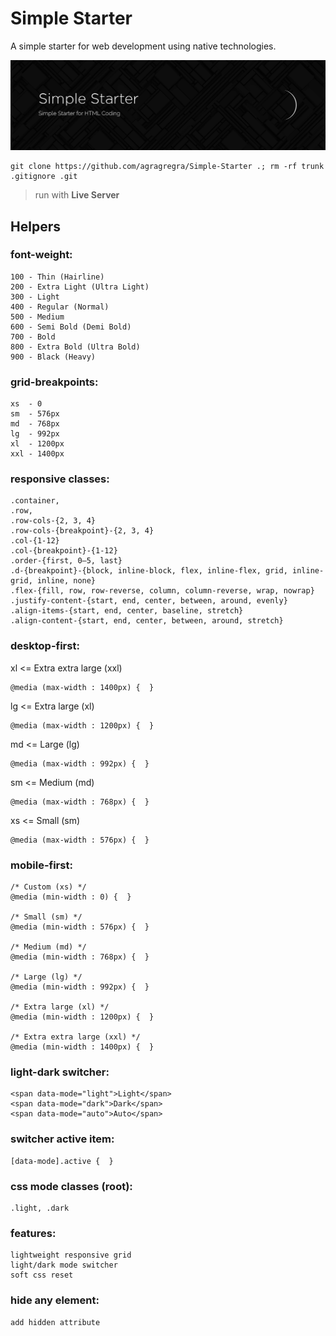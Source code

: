 # Simple Starter
A simple starter for web development using native technologies.

![Simple-Starter](https://raw.githubusercontent.com/agragregra/Simple-Starter/main/img/preview.png)
```
git clone https://github.com/agragregra/Simple-Starter .; rm -rf trunk .gitignore .git
```

> run with **Live Server**

## Helpers

### font-weight:
```
100 - Thin (Hairline)
200 - Extra Light (Ultra Light)
300 - Light
400 - Regular (Normal)
500 - Medium
600 - Semi Bold (Demi Bold)
700 - Bold
800 - Extra Bold (Ultra Bold)
900 - Black (Heavy)
```

### grid-breakpoints:
```
xs  - 0
sm  - 576px
md  - 768px
lg  - 992px
xl  - 1200px
xxl - 1400px
```

### responsive classes:
```
.container,
.row,
.row-cols-{2, 3, 4}
.row-cols-{breakpoint}-{2, 3, 4}
.col-{1-12}
.col-{breakpoint}-{1-12}
.order-{first, 0–5, last}
.d-{breakpoint}-{block, inline-block, flex, inline-flex, grid, inline-grid, inline, none}
.flex-{fill, row, row-reverse, column, column-reverse, wrap, nowrap}
.justify-content-{start, end, center, between, around, evenly}
.align-items-{start, end, center, baseline, stretch}
.align-content-{start, end, center, between, around, stretch}
```

### desktop-first:
xl <= Extra extra large (xxl)
```
@media (max-width : 1400px) {  }
```

lg <= Extra large (xl)
```
@media (max-width : 1200px) {  }
```
md <= Large (lg)
```
@media (max-width : 992px) {  }
```
sm <= Medium (md)
```
@media (max-width : 768px) {  }
```
xs <= Small (sm)
```
@media (max-width : 576px) {  }
```

### mobile-first:
```
/* Custom (xs) */
@media (min-width : 0) {  }

/* Small (sm) */
@media (min-width : 576px) {  }

/* Medium (md) */
@media (min-width : 768px) {  }

/* Large (lg) */
@media (min-width : 992px) {  }

/* Extra large (xl) */
@media (min-width : 1200px) {  }

/* Extra extra large (xxl) */
@media (min-width : 1400px) {  }
```

### light-dark switcher:
```
<span data-mode="light">Light</span>
<span data-mode="dark">Dark</span>
<span data-mode="auto">Auto</span>
```

### switcher active item:
```
[data-mode].active {  }
```

### css mode classes (root):
```
.light, .dark
```

### features:
```
lightweight responsive grid
light/dark mode switcher
soft css reset
```

### hide any element:
```
add hidden attribute
```
